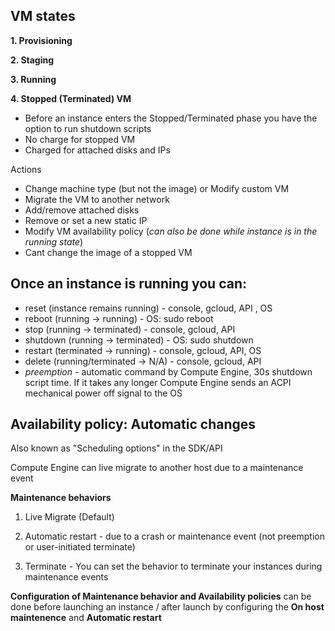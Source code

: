 ## VM states

**1. Provisioning**

**2. Staging**

**3. Running**

**4. Stopped (Terminated) VM**
- Before an instance enters the Stopped/Terminated phase you have the option to run shutdown scripts
- No charge for stopped VM
- Charged for attached disks and IPs

Actions
- Change machine type (but not the image) or Modify custom VM
- Migrate the VM to another network
- Add/remove attached disks
- Remove or set a new static IP
- Modify VM availability policy (*can also be done while instance is in the running state*)
- Cant change the image of a stopped VM

## Once an instance is running you can:

- reset (instance remains running) - console, gcloud, API , OS
- reboot (running -> running) - OS: sudo reboot
- stop (running -> terminated) - console, gcloud, API
- shutdown (running -> terminated) - OS: sudo shutdown
- restart (terminated -> running) - console, gcloud, API, OS
- delete (running/terminated -> N/A) - console, gcloud, API
- *preemption* - automatic command by Compute Engine, 30s shutdown script time. If it takes any longer Compute Engine sends an ACPI mechanical power off signal to the OS

## Availability policy: Automatic changes

Also known as "Scheduling options" in the SDK/API

Compute Engine can live migrate to another host due to a maintenance event

**Maintenance behaviors**

1. Live Migrate (Default)

2. Automatic restart - due to a crash or maintenance event (not preemption or  user-initiated terminate)

3. Terminate - You can set the behavior to terminate your instances during maintenance events 

**Configuration of Maintenance behavior and Availability policies** can be done before launching an instance / after launch
by configuring the **On host maintenence** and **Automatic restart**
